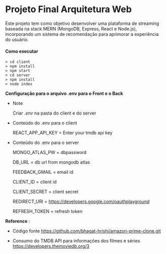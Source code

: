 # Projeto Final Arquitetura Web
Este projeto tem como objetivo desenvolver uma plataforma de streaming baseada na stack MERN (MongoDB, Express, React e Node.js), incorporando um sistema de recomendação para aprimorar a experiência do usuário.


#### Como executar

```
> cd client
> npm install
> npm start
> cd server 
> npm install
> node index
```


**Configuração para o arquivo .env para o Front e o Back** 
* Note 
    
    Criar *.env*  na pasta do client e do server

*  Conteúdo do .env para o client

    REACT_APP_API_KEY = Enter your tmdb api key

* Conteúdo do .env para o server

    MONGO_ATLAS_PW = dbpassword

    DB_URL = db url from mongodb atlas

    FEEDBACK_GMAIL = email id

    CLIENT_ID = client id

    CLIENT_SECRET = client secret

    REDIRECT_URI = https://developers.google.com/oauthplayground

    REFRESH_TOKEN = refresh token


**Reference** : 

* Código fonte 
    https://github.com/bhagat-hrishi/amazon-prime-clone.git

* Consumo do TMDB API para informações dos filmes e séries
    https://developers.themoviedb.org/3

